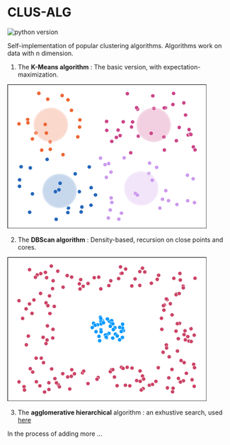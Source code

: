# CLUS-ALG

![python version](https://img.shields.io/badge/python-3.8-blue)

Self-implementation of popular clustering algorithms.
Algorithms work on data with n dimension.

1) The **K-Means algorithm** : The basic version, with expectation-maximization.

<img src="https://github.com/sabn0/CLUS-ALG/blob/main/Example/kmeans.png" width="450" height="325">

2) The **DBScan algorithm** : Density-based, recursion on close points and cores.

<img src="https://github.com/sabn0/CLUS-ALG/blob/main/Example/dbscan.png" width="450" height="325">

3) The **agglomerative hierarchical** algorithm : an exhustive search, used [here](https://github.com/sabn0/MultiMeaningGrouping)


In the process of adding more ...
